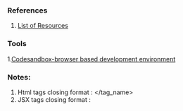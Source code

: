 ### References
1. [List of Resources](https://www.appbrewery.co/p/web-development-course-resources/)


### Tools
1.[Codesandbox-browser based development environment](https://codesandbox.io/)



### Notes:
1. Html tags closing format : </tag_name>
2. JSX tags closing format  : <ComponentName />